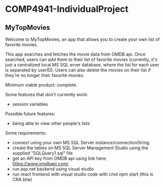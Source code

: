 # COMP4941-IndividualProject

## MyTopMovies

Welcome to MyTopMovies, an app that allows you to create your own list of favorite movies.

This app searches and fetches the movie data from OMDB api. Once searched, users can add them to their list of favorite movies (currently, it's just a centralized local MS SQL erver database, where the list for each user is separated by userID). Users can also delete the movies on their list if they're no longer their favorite movies.

Minimum viable product: complete.

Some features that don't currently work:

- session variables

Possible future features:

- being able to view other people's lists

Some requirements:
- connect using your own MS SQL Server instance/connectionString
- create the tables on MS SQL Server Management Studio using the supplied "SQLQuery1.sql" file
- get an API key from OMDB api using link here: https://www.omdbapi.com/
- run asp.net backend using visual studio
- run react frontend with visual studio code with cmd npm start (this is CRA btw)
